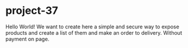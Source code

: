 # project-37
Hello World!
We want to create here a simple and secure way to expose products and create a list of them and make an order to delivery. Without payment on page. 
